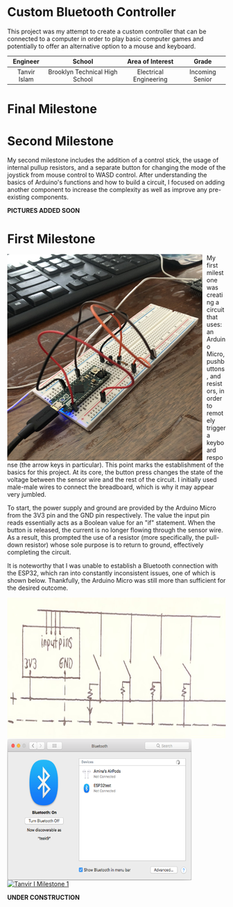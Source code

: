 ﻿# Custom Bluetooth Controller

This project was my attempt to create a custom controller that can be connected to a computer in order to play basic computer games and potentially to offer an alternative option to a mouse and keyboard.

| **Engineer** | **School** | **Area of Interest** | **Grade** |
|:--:|:--:|:--:|:--:|
| Tanvir Islam | Brooklyn Technical High School | Electrical Engineering | Incoming Senior

# Final Milestone

# Second Milestone

  My second milestone includes the addition of a control stick, the usage of internal pullup resistors, and a separate button for changing the mode of the joystick from mouse control to WASD control. After understanding the basics of Arduino's functions and how to build a circuit, I focused on adding another component to increase the complexity as well as improve any pre-existing components.
  
**PICTURES ADDED SOON**

# First Milestone

<HTML>
  
<img src="images_folder/IMG-2207.jpg" height=475 width=450 align=left style="float:left; padding-right:10px">
  
  My first milestone was creating a circuit that uses: an Arduino Micro, pushbuttons, and resistors, in order to remotely trigger a keyboard response (the arrow keys in particular). This point marks the establishment of the basics for this project. At its core, the button press changes the state of the voltage between the sensor wire and the rest of the circuit. I initially used male-male wires to connect the breadboard, which is why it may appear very jumbled.
 
  To start, the power supply and ground are provided by the Arduino Micro from the 3V3 pin and the GND pin respectively. The value the input pin reads essentially acts as a Boolean value for an "if" statement. When the button is released, the current is no longer flowing through the sensor wire. As a result, this prompted the use of a resistor (more specifically, the pull-down resistor) whose sole purpose is to return to ground, effectively completing the circuit.
  
  It is noteworthy that I was unable to establish a Bluetooth connection with the ESP32, which ran into constantly inconsistent issues, one of which is shown below. Thankfully, the Arduino Micro was still more than sufficient for the desired outcome.
  
<img src="images_folder/IMG-2225.jpg" height=325 width=525 align=left style="float:left; padding-right:0px">
<img src="images_folder/ESP32 BlueTooth Issue.png" height=325 width=425 align=left style="float:left; padding-right:0px">
  
</HTML>

  ‎

[![Tanvir I Milestone 1](https://res.cloudinary.com/marcomontalbano/image/upload/v1626222369/video_to_markdown/images/youtube--pSd6XLdJq5s-c05b58ac6eb4c4700831b2b3070cd403.jpg)](https://www.youtube.com/watch?v=pSd6XLdJq5s "Tanvir I Milestone 1")

**UNDER CONSTRUCTION**
